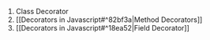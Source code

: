 1. Class Decorator
2. [[Decorators in Javascript#^82bf3a|Method Decorators]]
3. [[Decorators in Javascript#^18ea52|Field Decorator]]